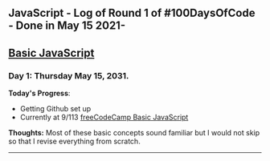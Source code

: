 ## JavaScript - Log of Round 1 of #100DaysOfCode - Done in May 15 2021-
## [Basic JavaScript](https://www.freecodecamp.org/learn/javascript-algorithms-and-data-structures/#basic-javascript)


### Day 1: Thursday May 15, 2031.

**Today's Progress**:

- Getting Github set up
- Currently at 9/113 [freeCodeCamp Basic JavaScript](https://www.freecodecamp.org/learn/javascript-algorithms-and-data-structures/)

**Thoughts:** Most of these basic concepts sound familiar but I would not skip so that I revise everything from scratch.

---
